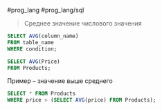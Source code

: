 #prog_lang #prog_lang/sql 

> Среднее значение числового значения

```sql
SELECT AVG(column_name)
FROM table_name
WHERE condition;
```
```sql
SELECT AVG(Price)  
FROM Products;
```

Пример – значение выше среднего
```sql
SELECT * FROM Products  
WHERE price > (SELECT AVG(price) FROM Products);
```
